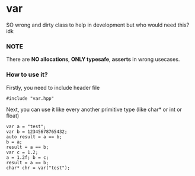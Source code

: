 # var
SO wrong and dirty class to help in development but who would need this? idk

### NOTE
There are **NO allocations**, **ONLY typesafe**, **asserts** in wrong usecases.

### How to use it?
Firstly, you need to include header file
```
#include "var.hpp"
```
Next, you can use it like every another primitive type (like char* or int or float)
```
var a = "test";
var b = 12345678765432;
auto result = a == b;
b = a;
result = a == b;
var c = 1.2;
a = 1.2f; b = c;
result = a == b;
char* chr = var("test");
```
